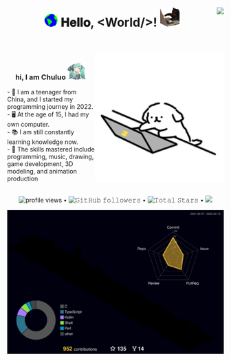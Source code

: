 <h1 align="center">
  <img src="GIF/Earth.gif" width="30px"/>
  𝐇𝐞𝐥𝐥𝐨, &lt;World/&gt;!
  <img src="GIF/meme.gif" width="45px" />
  <img align="right" src="https://count.getloli.com/get/@:chuluo0?theme=rule34">
</h1>

<br/>
<br/>
<img align="right" height="300" width="300" alt="GIF" src="GIF/gogo.gif"/>

<h3 align="center">
  hi, I am Chuluo
  <img src="GIF/cywl.gif" width="45px" />
</h3>
- 👦 I am a teenager from China, and I started my programming journey in 2022.<br/>
- 🖥️ At the age of 15, I had my own computer.<br/>
- 📚 I am still constantly learning knowledge now.<br/>
- 🔭 The skills mastered include programming, music, drawing, game development, 3D modeling, and animation production
<br/>
<br/>
<p align="center">
  <img alt = "profile views" src="https://komarev.com/ghpvc/?username=chuluo0&style=flat&color=blue"/> •   
<!--   <a href="https://user-badge.committers.top/india_private/JayantGoel001"><img src="https://user-badge.committers.top/india_private/JayantGoel001.svg"/></a> • -->
  <img alt="𝙶𝚒𝚝𝙷𝚞𝚋 𝚏𝚘𝚕𝚕𝚘𝚠𝚎𝚛𝚜" src="https://img.shields.io/github/followers/chuluo0?label=Followers&style=social"/> •
  <img src="https://img.shields.io/github/stars/chuluo0?label=Stars" alt="𝚃𝚘𝚝𝚊𝚕 𝚂𝚝𝚊𝚛𝚜"/> •
  <a href="https://github.com/sponsors/chuluo0"><img src="https://img.shields.io/static/v1?label=Sponsor&message=%E2%9D%A4&logo=GitHub&color=%23fe8e86"/></a>
</p>

![3D Profile](profile-3d-contrib/profile-night-rainbow.svg)


